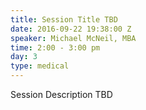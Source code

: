```yaml
---
title: Session Title TBD
date: 2016-09-22 19:38:00 Z
speaker: Michael McNeil, MBA
time: 2:00 - 3:00 pm
day: 3
type: medical
---
```


Session Description TBD